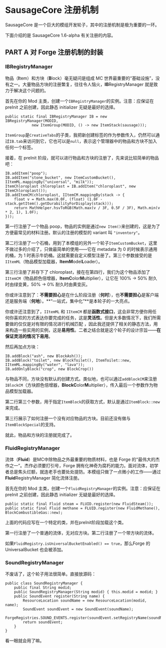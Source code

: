 # SausageCore 注册机制

SausageCore 是一个巨大的模组开发轮子，其中的注册机制是极为重要的一环。

下面介绍的是 SausageCore 1.6-alpha 有关注册的内容。

## PART A 对 Forge 注册机制的封装

### IBRegistryManager

物品（**I**tem）和方块（**B**lock）毫无疑问是组成 MC 世界最重要的“基础设施”，没有之一。大量物品方块的注册繁复，往往令人恼火，**IB**RegistryManager 就是致力于解决这个问题的。

首先在你的 Mod 主类，创建一个`IBRegistryManager`的实例。注意：应保证在 preInit 之前创建，因此静态 initializer 无疑是最好的选择。

```
public static final IBRegistryManager IB = new IBRegistryManager(MODID,
			new ItemGroup(MODID, () -> new ItemStack(sausage)));
```

`ItemGroup`是`CreativeTabs`的子类，我把新创建标签的作为参数传入，仍然可以通过`IB.tab`来访问到它，它也可以是`null`，表示这个管理器中的物品和方块不加入任何一个标签。

接着，在 preInit 阶段，就可以进行物品和方块的注册了，先来说比较简单的物品吧：

```
IB.addItem("poop");
IB.addItem("stone_bucket", new ItemCustomBucket(), IItemML.mappingBy("universal", "milk"));
ItemChloroplast chloroplast = IB.addItem("chloroplast", new ItemChloroplast());
IB.addItemCM(chloroplast, IItemCM.mappingBy(stack -> {
	float v = Math.max(0.0F, (float) (1.0F - stack.getItem().getDurabilityForDisplay(stack)));
	return MathHelper.hsvToRGB(Math.max(v / 3F, 0.5F / 3F), Math.min(v * 2, 1), 1.0F);
}));

```

第一行注册了一个物品 poop，物品的实例是通过`new Item()`来创建的，这是为了方便最常见的材料注册。默认的注册的模型的 variant 叫 `"inventory"`。

第二行注册了一个石桶，用到了本模组的另外一个轮子`ItemCustomBucket`，这里不做过多的介绍了，只做最简单的使用——它在 metadata 为 0 的时候表示通用的桶，为 1 时表示牛奶桶。这就需要自定义模型注册了。第三个参数接受的是`IItemML`（物品模型加载器，**ItemM**odel**L**oader）。

第三行注册了并存下了 chloroplast，接在在第四行，我们为这个物品添加了`IItemCM`（物品颜色倍增器，**ItemC**olor**M**ultiplier），让它在 100% -> 50% 耐久时由绿变黄，50% -> 0% 耐久时由黄变灰。

你或许注意到了：**不需要担心**是在什么阶段注册（**何时**），也**不需要担心**是客户端还是服务端（**何地**）。**“一站式，集中化”**是本轮子的一大亮点。

你或许还注意到了，`IItemML` 和 `IItemCM` 都是**函数式接口**，这会非常方便你用任何你喜欢的方式表达你要完成的任务，这是**灵活性**。但是大多数情况下，我们所需要做的仅仅是对有限的情况进行机械匹配 ，因此我还提供了相关的静态方法，用来构造一些实用的实例，这是**易用性**。二者之结合就是这个轮子的设计宗旨——**在保证灵活的情况下易用**。

然后再加点方块：

```
IB.addBlock("ash", new BlockAsh());
IB.addBlock("toilet", new BlockToilet(), ItemToilet::new, IItemML.mappingBy("water", "lava"));
IB.addOnlyBlock("crop", new BlockCrop())
```

与物品不同，方块没有默认的创建方式。类似地，也可以通过`addBlockCM`来注册`IBlockCM`（方块颜色倍增器，**BlockC**olor**M**ultiplier），传入最后一个参数作为物品模型加载器。

第二行第三个参数，用于指定`ItemBlock`的获取方式，默认是通过`ItemBlock::new`来完成。

第三行展示了如何注册一个没有对应物品的方块。目前还没有做与`ItemBlockSpecial`的支持。

就此，物品和方块的注册就完成了。

### FluidRegistryManager

流体（**Fluid**）是MC中除物品之外最重要的物质材料，也是 Forge 的“最伟大的杰作之一”。杰作必须要打引号，Forge 拥有化神奇为腐朽的能力。面对流体，初学者总是焦头烂额，就连老手也要处处提防。本模组只做了一点微小的工作——通过 **Fluid**RegistryManager 简化流体注册。

首先在你的 Mod 主类，创建一个`FluidRegistryManager`的实例。注意：应保证在 preInit 之前创建，因此静态 initializer 无疑是最好的选择。

```
public static final Fluid steam = FLUID.register(new FluidSteam());
public static final Fluid methane = FLUID.register(new FluidMethane(), BlockCombustibleGas::new);
```

上面的代码应写在一个特定的类，并在preInit阶段加载这个类。

第一行注册了一个普通的流体，无对应方块。第二行注册了一个带方块的流体。

如果`FluidRegistry.isUniversalBucketEnabled() == true`，那么Forge 的 UniversalBucket 也会被添加。

### SoundRegistryManager

不废话了，这个轮子用法很简单。直接放源码：

```
public class SoundRegistryManager {
	public final String modid;
	public SoundRegistryManager(String modid) { this.modid = modid; }
	public SoundEvent register(String name) { 
		ResourceLocation soundName = new ResourceLocation(modid, name);
		SoundEvent soundEvent = new SoundEvent(soundName);
		ForgeRegistries.SOUND_EVENTS.register(soundEvent.setRegistryName(soundName));
		return soundEvent;
	}
}
```

看一眼就会用了嘛。